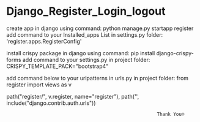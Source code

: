 # Django_Register_Login_logout

create app in django using command: python manage.py startapp register
add command to your Installed_apps List in settings.py folder: 'register.apps.RegisterConfig'

install crispy package in django using command: pip install django-crispy-forms
add command to your settings.py in project folder: CRISPY_TEMPLATE_PACK="bootstrap4"

add command below to your urlpatterns in urls.py in project folder:
from register import views as v

path("register/", v.register, name="register"),
path('', include("django.contrib.auth.urls"))


                                                           Thank You☺
